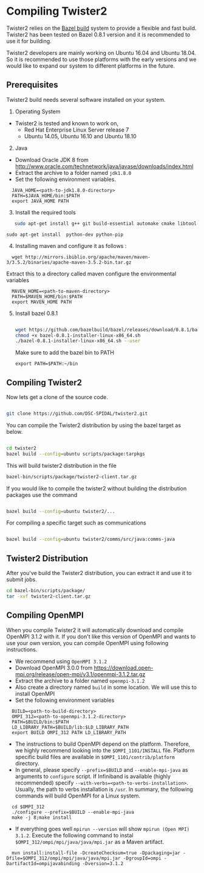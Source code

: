 # Compiling Twister2

Twister2 relies on the [Bazel build](https://bazel.build/) system to provide a flexible and
fast build. Twister2 has been tested on Bazel 0.8.1 version and it
is recommended to use it for building.

Twister2 developers are mainly working on Ubuntu 16.04 and Ubuntu 18.04.
So it is recommended to use those platforms with the early versions and
we would like to expand our system to different platforms in the future.

## Prerequisites

Twister2 build needs several software installed on your system.

1. Operating System
  * Twister2 is tested and known to work on,
    *  Red Hat Enterprise Linux Server release 7
    *  Ubuntu 14.05, Ubuntu 16.10 and Ubuntu 18.10
2. Java
  * Download Oracle JDK 8 from http://www.oracle.com/technetwork/java/javase/downloads/index.html
  * Extract the archive to a folder named `jdk1.8.0`
  * Set the following environment variables.
  ```
    JAVA_HOME=<path-to-jdk1.8.0-directory>
    PATH=$JAVA_HOME/bin:$PATH
    export JAVA_HOME PATH
  ```
3. Install the required tools

```bash
   sudo apt-get install g++ git build-essential automake cmake libtool-bin zip libunwind-setjmp0-dev zlib1g-dev unzip pkg-config python-setuptools -y
```

```
sudo apt-get install  python-dev python-pip
```

4. Installing maven and configure it as follows :

```
  wget http://mirrors.ibiblio.org/apache/maven/maven-3/3.5.2/binaries/apache-maven-3.5.2-bin.tar.gz
```
  Extract this to a directory called maven configure the environmental variables
```
  MAVEN_HOME=<path-to-maven-directory>
  PATH=$MAVEN_HOME/bin:$PATH
  export MAVEN_HOME PATH
```

5. Install bazel 0.8.1

   ```bash

   wget https://github.com/bazelbuild/bazel/releases/download/0.8.1/bazel-0.8.1-installer-linux-x86_64.sh
   chmod +x bazel-0.8.1-installer-linux-x86_64.sh
   ./bazel-0.8.1-installer-linux-x86_64.sh --user
   ```

   Make sure to add the bazel bin to PATH

   ```bath
   export PATH=$PATH:~/bin
   ```

## Compiling Twister2

Now lets get a clone of the source code.

```bash

git clone https://github.com/DSC-SPIDAL/twister2.git

```


You can compile the Twister2 distribution by using the bazel target as
below.

```bash

cd twister2
bazel build --config=ubuntu scripts/package:tarpkgs

```

This will build twister2 distribution in the file

```bash
bazel-bin/scripts/package/twister2-client.tar.gz
```

If you would like to compile the twister2 without building the distribution
packages use the command

```bash

bazel build --config=ubuntu twister2/...

```

For compiling a specific target such as communications

```bash

bazel build --config=ubuntu twister2/comms/src/java:comms-java

```

## Twister2 Distribution

After you've build the Twister2 distribution, you can extract it and use
it to submit jobs.

```bash
cd bazel-bin/scripts/package/
tar -xvf twister2-client.tar.gz
```

## Compiling OpenMPI

When you compile Twister2 it will automatically download and compile OpenMPI 3.1.2 with it.
If you don't like this version of OpenMPI and wants to use your own version,
you can compile OpenMPI using following instructions.

  * We recommend using `OpenMPI 3.1.2`
  * Download OpenMPI 3.0.0 from https://download.open-mpi.org/release/open-mpi/v3.1/openmpi-3.1.2.tar.gz
  * Extract the archive to a folder named `openmpi-3.1.2`
  * Also create a directory named `build` in some location. We will use this to install OpenMPI
  * Set the following environment variables
  ```
    BUILD=<path-to-build-directory>
    OMPI_312=<path-to-openmpi-3.1.2-directory>
    PATH=$BUILD/bin:$PATH
    LD_LIBRARY_PATH=$BUILD/lib:$LD_LIBRARY_PATH
    export BUILD OMPI_312 PATH LD_LIBRARY_PATH
  ```
  * The instructions to build OpenMPI depend on the platform. Therefore, we highly recommend looking into the `$OMPI_1101/INSTALL` file. Platform specific build files are available in `$OMPI_1101/contrib/platform` directory.
  * In general, please specify `--prefix=$BUILD` and `--enable-mpi-java` as arguments to `configure` script. If Infiniband is available (highly recommended) specify `--with-verbs=<path-to-verbs-installation>`. Usually, the path to verbs installation is `/usr`. In summary, the following commands will build OpenMPI for a Linux system.
  ```
    cd $OMPI_312
    ./configure --prefix=$BUILD --enable-mpi-java
    make -j 8;make install
  ```
  * If everything goes well `mpirun --version` will show `mpirun (Open MPI) 3.1.2`. Execute the following command to instal `$OMPI_312/ompi/mpi/java/java/mpi.jar` as a Maven artifact.
  ```
    mvn install:install-file -DcreateChecksum=true -Dpackaging=jar -Dfile=$OMPI_312/ompi/mpi/java/java/mpi.jar -DgroupId=ompi -DartifactId=ompijavabinding -Dversion=3.1.2
  ```